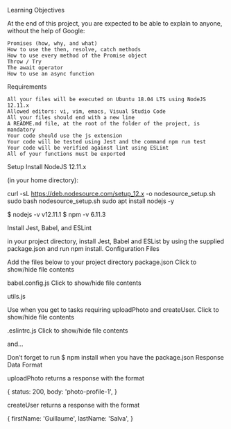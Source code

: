 Learning Objectives

At the end of this project, you are expected to be able to explain to anyone, without the help of Google:

    Promises (how, why, and what)
    How to use the then, resolve, catch methods
    How to use every method of the Promise object
    Throw / Try
    The await operator
    How to use an async function

Requirements

    All your files will be executed on Ubuntu 18.04 LTS using NodeJS 12.11.x
    Allowed editors: vi, vim, emacs, Visual Studio Code
    All your files should end with a new line
    A README.md file, at the root of the folder of the project, is mandatory
    Your code should use the js extension
    Your code will be tested using Jest and the command npm run test
    Your code will be verified against lint using ESLint
    All of your functions must be exported

Setup
Install NodeJS 12.11.x

(in your home directory):

curl -sL https://deb.nodesource.com/setup_12.x -o nodesource_setup.sh
sudo bash nodesource_setup.sh
sudo apt install nodejs -y

$ nodejs -v
v12.11.1
$ npm -v
6.11.3

Install Jest, Babel, and ESLint

in your project directory, install Jest, Babel and ESList by using the supplied package.json and run npm install.
Configuration Files

Add the files below to your project directory
package.json
Click to show/hide file contents

babel.config.js
Click to show/hide file contents

utils.js

Use when you get to tasks requiring uploadPhoto and createUser.
Click to show/hide file contents

.eslintrc.js
Click to show/hide file contents

and…

Don’t forget to run $ npm install when you have the package.json
Response Data Format

uploadPhoto returns a response with the format

{
  status: 200,
  body: 'photo-profile-1',
}

createUser returns a response with the format

{
  firstName: 'Guillaume',
  lastName: 'Salva',
}
